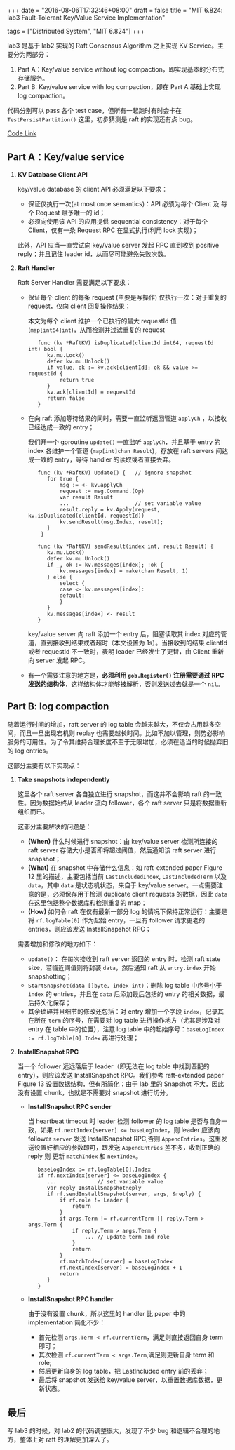 +++
date = "2016-08-06T17:32:46+08:00"
draft = false
title = "MIT 6.824: lab3 Fault-Tolerant Key/Value Service Implementation"

tags = ["Distributed System", "MIT 6.824"]
+++

lab3 是基于 lab2 实现的 Raft Consensus Algorithm 之上实现 KV Service。主要分为两部分：

1. Part A：Key/value service without log compaction，即实现基本的分布式存储服务。
2. Part B: Key/value service with log compaction，即在 Part A 基础上实现 log compaction。

代码分别可以 pass 各个 test case，但所有一起跑时有时会卡在 `TestPersistPartition()` 这里，初步猜测是 raft 的实现还有点 bug。

[Code Link](https://github.com/Wiesen/MIT-6.824/tree/master/2016/kvraft)

Part A：Key/value service
---
1. **KV Database Client API**

	key/value database 的 client API 必须满足以下要求：

	- 保证仅执行一次(at most once semantics)：API 必须为每个 Client 及 每个 Request 赋予唯一的 id；
	- 必须向使用该 API 的应用提供 sequential consistency：对于每个 Client，仅有一条 Request RPC 在显式执行(利用 lock 实现)；
 
	此外，API 应当一直尝试向 key/value server 发起 RPC 直到收到 positive reply；并且记住 leader id，从而尽可能避免失败次数。

2. **Raft Handler**

	Raft Server Handler 需要满足以下要求：

	- 保证每个 client 的每条 request (主要是写操作) 仅执行一次：对于重复的 request，仅向 client 回复操作结果；
	
		本文为每个 client 维护一个已执行的最大 requestId 值 (`map[int64]int`)，从而检测并过滤重复的 request

			 func (kv *RaftKV) isDuplicated(clientId int64, requestId int) bool {
				kv.mu.Lock()
				defer kv.mu.Unlock()
				if value, ok := kv.ack[clientId]; ok && value >= requestId {
					return true
				}
				kv.ack[clientId] = requestId
				return false
			 }

 	- 在向 raft 添加等待结果的同时，需要一直监听返回管道 `applyCh` ，以接收已经达成一致的 entry；
 	
   		我们开一个 goroutine `update()` 一直监听 `applyCh`，并且基于 entry 的 index 各维护一个管道 (`map[int]chan Result`)，存放在 raft servers 间达成一致的 entry，等待 handler 的读取或者直接丢弃。
		
			 func (kv *RaftKV) Update() {	// ignore snapshot
				for true {
					msg := <- kv.applyCh
					request := msg.Command.(Op)
					var result Result
					...						// set variable value
					result.reply = kv.Apply(request, kv.isDuplicated(clientId, requestId))
					kv.sendResult(msg.Index, result);
				}
			  }
				
			 func (kv *RaftKV) sendResult(index int, result Result) {
				kv.mu.Lock()
				defer kv.mu.Unlock()
				if _, ok := kv.messages[index]; !ok {
					kv.messages[index] = make(chan Result, 1)
				} else {
					select {
					case <- kv.messages[index]:
					default:
					}
				}
				kv.messages[index] <- result
			 }

  		key/value server 向 raft 添加一个 entry 后，阻塞读取其 index 对应的管道，直到接收到结果或者超时（本文设置为 1s）。当接收到的结果 clientId 或者 requestId 不一致时，表明 leader 已经发生了更替，由 Client 重新向 server 发起 RPC。

	- 有一个需要注意的地方是，**必须利用 `gob.Register()` 注册需要通过 RPC 发送的结构体**，这样结构体才能够被解析，否则发送过去就是一个 `nil`。
  
Part B: log compaction
---
随着运行时间的增加，raft server 的 log table 会越来越大，不仅会占用越多空间，而且一旦出现宕机则 replay 也需要越长时间。比如不加以管理，则势必影响服务的可用性。为了令其维持合理长度不至于无限增加，必须在适当的时候抛弃旧的 log entries。

这部分主要有以下实现点：

1. **Take snapshots independently**

	这里各个 raft server 各自独立进行 snapshot，而这并不会影响 raft 的一致性。因为数据始终从 leader 流向 follower，各个 raft server 只是将数据重新组织而已。

	这部分主要解决的问题是：

	- **(When)** 什么时候进行 snapshot：由 key/value server 检测所连接的 raft server 存储大小是否即将超过阈值，然后通知该 raft server 进行 snapshot；
	- **(What)** 在 snapshot 中存储什么信息：如 raft-extended paper Figure 12 里的描述，主要包括当前 `LastIncludedIndex`, `LastIncludedTerm` 以及 `data`，其中 `data` 是状态机状态，来自于 key/value server。一点需要注意的是，必须保存用于检测 duplicate client requests 的数据，因此 `data` 在这里包括整个数据库和检测重复的 map；
	- **(How)** 如何令 raft 在仅有最新一部分 log 的情况下保持正常运行：主要是将 `rf.logTable[0]` 作为起始 entry，一旦有 follower 请求更老的 entries，则应该发送 InstallSnapshot RPC；
  
	需要增加和修改的地方如下：

	- `update()`： 在每次接收到 raft server 返回的 entry 时，检测 raft state size，若临近阈值则将封装 `data`，然后通知 raft 从 `entry.index` 开始 snapshotting；
	- `StartSnapshot(data []byte, index int)`：删除 log table 中序号小于 `index` 的 entries，并且在 `data` 后添加最后包括的 entry 的相关数据，最后持久化保存；
	- 其余琐碎并且细节的修改还包括：对 entry 增加一个字段 `index`，记录其在所在 `term` 的序号，在需要对 log table 进行操作地方（尤其是涉及对 entry 在 table 中的位置），注意 log table 中的起始序号：`baseLogIndex := rf.logTable[0].Index` 再进行处理；

2. **InstallSnapshot RPC**

	当一个 follower 远远落后于 leader（即无法在 log table 中找到匹配的 entry），则应该发送 InstallSnapshot RPC。我们参考 raft-extended paper Figure 13 设置数据结构，但有所简化：由于 lab 里的 Snapshot 不大，因此没有设置 chunk，也就是不需要对 snapshot 进行切分。
 
	- **InstallSnapshot RPC sender**
	
		当 heartbeat timeout 时 leader 检测 follower 的 log table 是否与自身一致，如果 `rf.nextIndex[server] <= baseLogIndex`，则 leader 应该向 follower `server` 发送 InstallSnapshot RPC,否则 `AppendEntries`。这里发送设置好相应的参数即可，跟发送 `AppendEntries` 差不多，收到正确的 reply 则 更新 `matchIndex` 和 `nextIndex`。
		
		     baseLogIndex := rf.logTable[0].Index
			 if rf.nextIndex[server] <= baseLogIndex {
				...	 			// set variable value
				var reply InstallSnapshotReply
				if rf.sendInstallSnapshot(server, args, &reply) {
					if rf.role != Leader {
						return
					}
					if args.Term != rf.currentTerm || reply.Term > args.Term {
						if reply.Term > args.Term {
							...	// update term and role
						}
						return
					}
					rf.matchIndex[server] = baseLogIndex
					rf.nextIndex[server] = baseLogIndex + 1
					return
				}
			 }

	- **InstallSnapshot RPC handler**
 
		由于没有设置 chunk，所以这里的 handler 比 paper 中的 implementation 简化不少：
		
		- 首先检测 `args.Term < rf.currentTerm`，满足则直接返回自身 term 即可；
		- 其次检测 `rf.currentTerm < args.Term`,满足则更新自身 term 和 role;
		- 然后更新自身的 log table，把 LastIncluded entry 前的丢弃；
		- 最后将 snapshot 发送给 key/value server，以重置数据库数据，更新状态。

最后
---
写 lab3 的时候，对 lab2 的代码调整很大，发现了不少 bug 和逻辑不合理的地方，整体上对 raft 的理解更加深入了。
